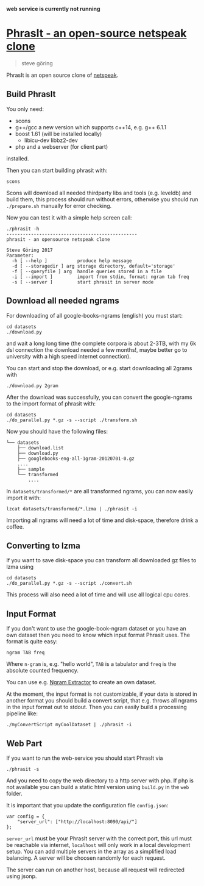 **web service is currently not running**

# [PhrasIt - an open-source netspeak clone](http://stg7.github.io/phrasit/)
> steve göring

PhrasIt is an open source clone of [netspeak](http://www.netspeak.org/).

## Build PhrasIt
You only need:

* scons
* g++/gcc a new version which supports c++14, e.g. g++ 6.1.1
* boost 1.61 (will be installed locally)
    * libicu-dev libbz2-dev
* php and a webserver (for client part)

installed.

Then you can start building phrasit with:
```
scons
```
Scons will download all needed thirdparty libs and tools (e.g. leveldb) and build them,
this process should run without errors, otherwise you should run `./prepare.sh` manually for error checking.

Now you can test it with a simple help screen call:
```
./phrasit -h
------------------------------------------------
phrasit - an opensource netspeak clone

Steve Göring 2017
Parameter:
  -h [ --help ]           produce help message
  -d [ --storagedir ] arg storage directory, default='storage'
  -f [ --queryfile ] arg  handle queries stored in a file
  -i [ --import ]         import from stdin, format: ngram tab freq
  -s [ --server ]         start phrasit in server mode

```

## Download all needed ngrams
For downloading of all google-books-ngrams (english) you must start:
```
cd datasets
./download.py
```
and wait a long long time (the complete corpora is about 2-3TB,
with my 6k dsl connection the download needed a few months!, maybe better go to university
with a high speed internet connection).

You can start and stop the download, or e.g. start downloading all 2grams with
```
./download.py 2gram
```

After the download was successfully, you can convert the google-ngrams to the import format of phrasit with:
```
cd datasets
./do_parallel.py *.gz -s --script ./transform.sh
```

Now you should have the following files:
```
└── datasets
    ├── download.list
    ├── download.py
    ├── googlebooks-eng-all-1gram-20120701-0.gz
    ....
    ├── sample
    └── transformed
        ....
```

In `datasets/transformed/*` are all transformed ngrams, you can now easily import it with:
```
lzcat datasets/transformed/*.lzma | ./phrasit -i
```

Importing all ngrams will need a lot of time and disk-space, therefore drink a coffee.

## Converting to lzma
If you want to save disk-space you can transform all downloaded gz files to lzma using
```
cd datasets
./do_parallel.py *.gz -s --script ./convert.sh
```
This process will also need a lot of time and will use all logical cpu cores.

## Input Format
If you don't want to use the google-book-ngram dataset or you have an own dataset
then you need to know which input format PhrasIt uses. The format is quite easy:
```
ngram TAB freq
```
Where `n-gram` is, e.g. "hello world", `TAB` is a tabulator and `freq` is the
absolute counted frequency.

You can use e.g. [Ngram Extractor](https://github.com/stg7/ngram-extractor)
to create an own dataset.

At the moment, the input format is not customizable, if your data is stored in another format
you should build a convert script, that e.g. throws all ngrams in the input format out to stdout.
Then you can easily build a processing pipeline like:
```
./myConvertScript myCoolDataset | ./phrasit -i
```

## Web Part
If you want to run the web-service you should start PhrasIt via
```
./phrasit -s
```

And you need to copy the web directory to a http server with php.
If php is not available you can build a static html version using `build.py` in the `web` folder.

It is important that you update the configuration file `config.json`:
```
var config = {
    "server_url": ["http://localhost:8090/api/"]
};
```

`server_url` must be your PhrasIt server with the correct port, this url must be reachable via internet,
`localhost` will only work in a local development setup.
You can add multiple servers in the array as a simplified load balancing.
A server will be choosen randomly for each request.

The server can run on another host, because all request will redirected using jsonp.
